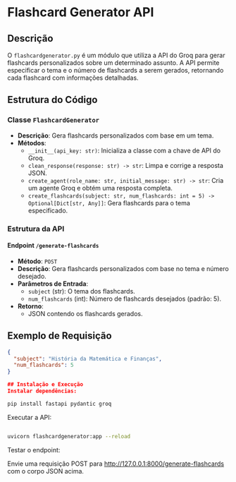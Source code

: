 # Flashcard Generator API

## Descrição

O `flashcardgenerator.py` é um módulo que utiliza a API do Groq para gerar flashcards personalizados sobre um determinado assunto. A API permite especificar o tema e o número de flashcards a serem gerados, retornando cada flashcard com informações detalhadas.

## Estrutura do Código

### Classe `FlashcardGenerator`

- **Descrição**: Gera flashcards personalizados com base em um tema.
- **Métodos**:
  - `__init__(api_key: str)`: Inicializa a classe com a chave de API do Groq.
  - `clean_response(response: str) -> str`: Limpa e corrige a resposta JSON.
  - `create_agent(role_name: str, initial_message: str) -> str`: Cria um agente Groq e obtém uma resposta completa.
  - `create_flashcards(subject: str, num_flashcards: int = 5) -> Optional[Dict[str, Any]]`: Gera flashcards para o tema especificado.

### Estrutura da API

#### Endpoint `/generate-flashcards`

- **Método**: `POST`
- **Descrição**: Gera flashcards personalizados com base no tema e número desejado.
- **Parâmetros de Entrada**:
  - `subject` (str): O tema dos flashcards.
  - `num_flashcards` (int): Número de flashcards desejados (padrão: 5).
- **Retorno**:
  - JSON contendo os flashcards gerados.

## Exemplo de Requisição

```json
{
  "subject": "História da Matemática e Finanças",
  "num_flashcards": 5
}

## Instalação e Execução
Instalar dependências:
```

```bash
pip install fastapi pydantic groq
```

Executar a API:

```bash

uvicorn flashcardgenerator:app --reload
```
Testar o endpoint:

Envie uma requisição POST para http://127.0.0.1:8000/generate-flashcards com o corpo JSON acima.
